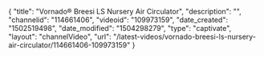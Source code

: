 {
    "title": "Vornado&reg; Breesi LS Nursery Air Circulator",
    "description": "",
    "channelid": "114661406",
    "videoid": "109973159",
    "date_created": "1502519498",
    "date_modified": "1504298279",
    "type": "captivate",
    "layout": "channelVideo",
    "url": "\/latest-videos\/vornado-breesi-ls-nursery-air-circulator\/114661406-109973159"
}